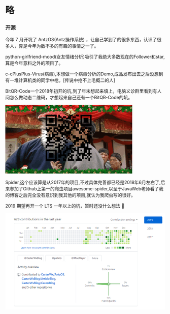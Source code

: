 # 略


### 开源

今年 7 月开坑了 AntzOS(Antz操作系统) ，让自己学到了的很多东西，认识了很多人，算是今年为数不多的有趣的事情之一了。

python-girlfriend-mood(女友情绪分析)吸引了我绝大多数现在的Follower和star,算是今年意料之外的项目了。

c-cPlusPlus-Virus(病毒),本想做一个病毒分析的Demo,成品发布出去之后没想到有一堆计算机类的同学中枪。[传说中抢不上毛概二的人]

BitQR-Code一个2018年初开的坑,到了年末想起来填上，电脑义诊群里看到有人问怎么做动态二维码，才想起来自己还有一个BitQR-Code的坑。

<img src="img/getgif.gif" />

Spider,这个应该算是从2017年的项目,不过具体完善都已经是2018年6月左右了,后来参加了Github上第一的爬虫项目awesome-spider,以至于JavaWeb老师看了我的博客之后完全没有意识到我其他的项目,就认为我爬虫写的很好。

2019 期望再开一个 LTS 一年以上的坑，暂时还没什么想法 🤯

<img src="img/1.png" />
